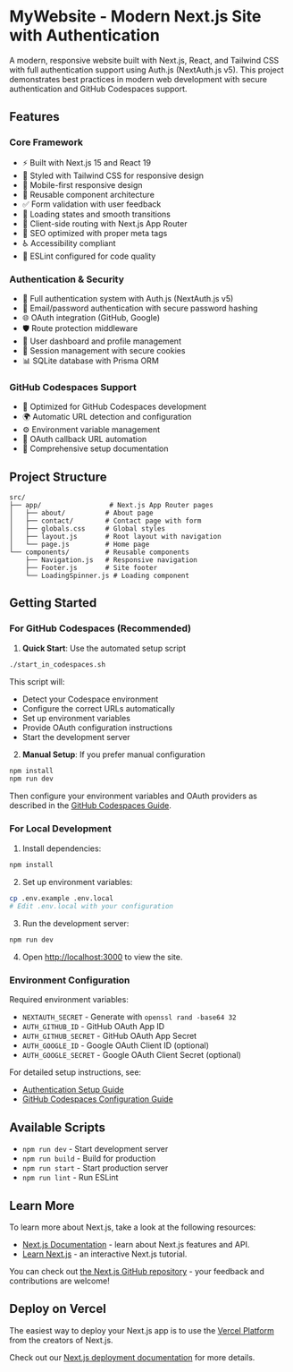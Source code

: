 # MyWebsite - Modern Next.js Site with Authentication

A modern, responsive website built with Next.js, React, and Tailwind CSS with full authentication support using Auth.js (NextAuth.js v5). This project demonstrates best practices in modern web development with secure authentication and GitHub Codespaces support.

## Features

### Core Framework
- ⚡ Built with Next.js 15 and React 19
- 🎨 Styled with Tailwind CSS for responsive design
- 📱 Mobile-first responsive design
- 🧩 Reusable component architecture
- ✅ Form validation with user feedback
- 🔄 Loading states and smooth transitions
- 📍 Client-side routing with Next.js App Router
- 🎯 SEO optimized with proper meta tags
- ♿ Accessibility compliant
- 🔧 ESLint configured for code quality

### Authentication & Security
- 🔐 Full authentication system with Auth.js (NextAuth.js v5)
- 🔑 Email/password authentication with secure password hashing
- 🌐 OAuth integration (GitHub, Google)
- 🛡️ Route protection middleware
- 👤 User dashboard and profile management
- 🔄 Session management with secure cookies
- 📊 SQLite database with Prisma ORM

### GitHub Codespaces Support
- 🚀 Optimized for GitHub Codespaces development
- 🌍 Automatic URL detection and configuration
- ⚙️ Environment variable management
- 🔗 OAuth callback URL automation
- 📝 Comprehensive setup documentation

## Project Structure

```
src/
├── app/                 # Next.js App Router pages
│   ├── about/          # About page
│   ├── contact/        # Contact page with form
│   ├── globals.css     # Global styles
│   ├── layout.js       # Root layout with navigation
│   └── page.js         # Home page
└── components/         # Reusable components
    ├── Navigation.js   # Responsive navigation
    ├── Footer.js       # Site footer
    └── LoadingSpinner.js # Loading component
```

## Getting Started

### For GitHub Codespaces (Recommended)

1. **Quick Start**: Use the automated setup script
```bash
./start_in_codespaces.sh
```

This script will:
- Detect your Codespace environment
- Configure the correct URLs automatically
- Set up environment variables
- Provide OAuth configuration instructions
- Start the development server

2. **Manual Setup**: If you prefer manual configuration
```bash
npm install
npm run dev
```

Then configure your environment variables and OAuth providers as described in the [GitHub Codespaces Guide](.vibe/docs/GITHUB_CODESPACES_NEXTJS_AUTH_GUIDE.md).

### For Local Development

1. Install dependencies:
```bash
npm install
```

2. Set up environment variables:
```bash
cp .env.example .env.local
# Edit .env.local with your configuration
```

3. Run the development server:
```bash
npm run dev
```

4. Open [http://localhost:3000](http://localhost:3000) to view the site.

### Environment Configuration

Required environment variables:
- `NEXTAUTH_SECRET` - Generate with `openssl rand -base64 32`
- `AUTH_GITHUB_ID` - GitHub OAuth App ID
- `AUTH_GITHUB_SECRET` - GitHub OAuth App Secret
- `AUTH_GOOGLE_ID` - Google OAuth Client ID (optional)
- `AUTH_GOOGLE_SECRET` - Google OAuth Client Secret (optional)

For detailed setup instructions, see:
- [Authentication Setup Guide](.vibe/docs/AUTHENTICATION_SETUP_GUIDE.md)
- [GitHub Codespaces Configuration Guide](.vibe/docs/GITHUB_CODESPACES_NEXTJS_AUTH_GUIDE.md)

## Available Scripts

- `npm run dev` - Start development server
- `npm run build` - Build for production
- `npm run start` - Start production server
- `npm run lint` - Run ESLint

## Learn More

To learn more about Next.js, take a look at the following resources:

- [Next.js Documentation](https://nextjs.org/docs) - learn about Next.js features and API.
- [Learn Next.js](https://nextjs.org/learn) - an interactive Next.js tutorial.

You can check out [the Next.js GitHub repository](https://github.com/vercel/next.js) - your feedback and contributions are welcome!

## Deploy on Vercel

The easiest way to deploy your Next.js app is to use the [Vercel Platform](https://vercel.com/new?utm_medium=default-template&filter=next.js&utm_source=create-next-app&utm_campaign=create-next-app-readme) from the creators of Next.js.

Check out our [Next.js deployment documentation](https://nextjs.org/docs/app/building-your-application/deploying) for more details.
